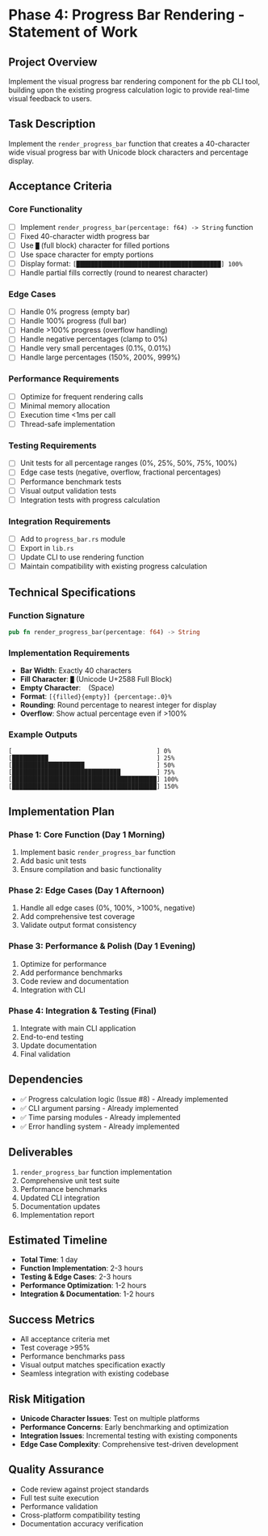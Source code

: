 # Phase 4: Progress Bar Rendering - Statement of Work

## Project Overview
Implement the visual progress bar rendering component for the pb CLI tool, building upon the existing progress calculation logic to provide real-time visual feedback to users.

## Task Description
Implement the `render_progress_bar` function that creates a 40-character wide visual progress bar with Unicode block characters and percentage display.

## Acceptance Criteria

### Core Functionality
- [ ] Implement `render_progress_bar(percentage: f64) -> String` function
- [ ] Fixed 40-character width progress bar
- [ ] Use `█` (full block) character for filled portions  
- [ ] Use space character for empty portions
- [ ] Display format: `[████████████████████████████████████████] 100%`
- [ ] Handle partial fills correctly (round to nearest character)

### Edge Cases
- [ ] Handle 0% progress (empty bar)
- [ ] Handle 100% progress (full bar)
- [ ] Handle >100% progress (overflow handling)
- [ ] Handle negative percentages (clamp to 0%)
- [ ] Handle very small percentages (0.1%, 0.01%)
- [ ] Handle large percentages (150%, 200%, 999%)

### Performance Requirements
- [ ] Optimize for frequent rendering calls
- [ ] Minimal memory allocation
- [ ] Execution time <1ms per call
- [ ] Thread-safe implementation

### Testing Requirements
- [ ] Unit tests for all percentage ranges (0%, 25%, 50%, 75%, 100%)
- [ ] Edge case tests (negative, overflow, fractional percentages)
- [ ] Performance benchmark tests
- [ ] Visual output validation tests
- [ ] Integration tests with progress calculation

### Integration Requirements
- [ ] Add to `progress_bar.rs` module
- [ ] Export in `lib.rs` 
- [ ] Update CLI to use rendering function
- [ ] Maintain compatibility with existing progress calculation

## Technical Specifications

### Function Signature
```rust
pub fn render_progress_bar(percentage: f64) -> String
```

### Implementation Requirements
- **Bar Width**: Exactly 40 characters
- **Fill Character**: `█` (Unicode U+2588 Full Block)
- **Empty Character**: ` ` (Space)
- **Format**: `[{filled}{empty}] {percentage:.0}%`
- **Rounding**: Round percentage to nearest integer for display
- **Overflow**: Show actual percentage even if >100%

### Example Outputs
```
[                                        ] 0%
[██████████                              ] 25%
[████████████████████                    ] 50%
[██████████████████████████████          ] 75%
[████████████████████████████████████████] 100%
[████████████████████████████████████████] 150%
```

## Implementation Plan

### Phase 1: Core Function (Day 1 Morning)
1. Implement basic `render_progress_bar` function
2. Add basic unit tests
3. Ensure compilation and basic functionality

### Phase 2: Edge Cases (Day 1 Afternoon)  
1. Handle all edge cases (0%, 100%, >100%, negative)
2. Add comprehensive test coverage
3. Validate output format consistency

### Phase 3: Performance & Polish (Day 1 Evening)
1. Optimize for performance
2. Add performance benchmarks
3. Code review and documentation
4. Integration with CLI

### Phase 4: Integration & Testing (Final)
1. Integrate with main CLI application
2. End-to-end testing
3. Update documentation
4. Final validation

## Dependencies
- ✅ Progress calculation logic (Issue #8) - Already implemented
- ✅ CLI argument parsing - Already implemented  
- ✅ Time parsing modules - Already implemented
- ✅ Error handling system - Already implemented

## Deliverables
1. `render_progress_bar` function implementation
2. Comprehensive unit test suite
3. Performance benchmarks
4. Updated CLI integration
5. Documentation updates
6. Implementation report

## Estimated Timeline
- **Total Time**: 1 day
- **Function Implementation**: 2-3 hours
- **Testing & Edge Cases**: 2-3 hours  
- **Performance Optimization**: 1-2 hours
- **Integration & Documentation**: 1-2 hours

## Success Metrics
- All acceptance criteria met
- Test coverage >95%
- Performance benchmarks pass
- Visual output matches specification exactly
- Seamless integration with existing codebase

## Risk Mitigation
- **Unicode Character Issues**: Test on multiple platforms
- **Performance Concerns**: Early benchmarking and optimization
- **Integration Issues**: Incremental testing with existing components
- **Edge Case Complexity**: Comprehensive test-driven development

## Quality Assurance
- Code review against project standards
- Full test suite execution
- Performance validation
- Cross-platform compatibility testing
- Documentation accuracy verification
